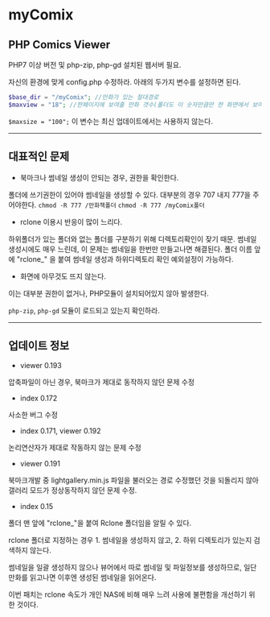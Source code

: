 # myComix

## PHP Comics Viewer

PHP7 이상 버전 및 php-zip, php-gd 설치된 웹서버 필요.

자신의 환경에 맞게 config.php 수정하라. 아래의 두가지 변수를 설정하면 된다.

```php
$base_dir = "/myComix"; //만화가 있는 절대경로
$maxview = "18"; //한페이지에 보여줄 만화 갯수(폴더도 이 숫자만큼만 한 화면에서 보여진다)
```

`$maxsize = "100";` 이 변수는 최신 업데이트에서는 사용하지 않는다.



***

## 대표적인 문제

- 북마크나 썸네일 생성이 안되는 경우, 권한을 확인한다.

폴더에 쓰기권한이 있어야 썸네일을 생성할 수 있다. 대부분의 경우 707 내지 777을 주어야한다.
`chmod -R 777 /만화책폴더`
`chmod -R 777 /myComix폴더`


- rclone 이용시 반응이 많이 느리다.

하위폴더가 있는 폴더와 없는 폴더를 구분하기 위해 디렉토리확인이 잦기 때문. 
썸네일 생성시에도 매우 느린데, 이 문제는 썸네일을 한번만 만들고나면 해결된다.
폴더 이름 앞에 "rclone_" 을 붙여 썸네일 생성과 하위디렉토리 확인 예외설정이 가능하다.
  

- 화면에 아무것도 뜨지 않는다.

이는 대부분 권한이 없거나, PHP모듈이 설치되어있지 않아 발생한다.

`php-zip`, `php-gd` 모듈이 로드되고 있는지 확인하라.
  


***

## 업데이트 정보

- viewer 0.193

압축파일이 아닌 경우, 북마크가 제대로 동작하지 않던 문제 수정
  

- index 0.172

사소한 버그 수정
  

- index 0.171, viewer 0.192

논리연산자가 제대로 작동하지 않는 문제 수정
  

- viewer 0.191

북마크개발 중 lightgallery.min.js 파일을 불러오는 경로 수정했던 것을 되돌리지 않아 갤러리 모드가 정상동작하지 않던 문제 수정.
  

- index 0.15

폴더 맨 앞에 "rclone_"을 붙여 Rclone 폴더임을 알릴 수 있다.

rclone 폴더로 지정하는 경우 1. 썸네일을 생성하지 않고,  2. 하위 디렉토리가 있는지 검색하지 않는다.

썸네일을 일괄 생성하지 않으나 뷰어에서 따로 썸네일 및 파일정보를 생성하므로, 일단 만화를 읽고나면 이후엔 생성된 썸네일을 읽어온다.

이번 패치는 rclone 속도가 개인 NAS에 비해 매우 느려 사용에 불편함을 개선하기 위한 것이다.
